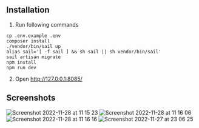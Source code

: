 ## Installation
1. Run following commands
```
cp .env.example .env
composer install
./vendor/bin/sail up
alias sail='[ -f sail ] && sh sail || sh vendor/bin/sail'
sail artisan migrate
npm install
npm run dev
```
2. Open http://127.0.0.1:8085/


## Screenshots
![Screenshot 2022-11-28 at 11 15 23](https://user-images.githubusercontent.com/88434147/204199501-37c93ab6-a27f-48f3-a71a-8aceaa8b3aa3.png)
![Screenshot 2022-11-28 at 11 16 06](https://user-images.githubusercontent.com/88434147/204199509-e8278c9e-41d5-444a-af87-2fea95067300.png)
![Screenshot 2022-11-28 at 11 16 16](https://user-images.githubusercontent.com/88434147/204199513-3739e6bd-ed25-4bc1-8cf6-5f53e7d9de4f.png)
![Screenshot 2022-11-27 at 23 06 25](https://user-images.githubusercontent.com/88434147/204149641-e5e06a88-c1dc-4296-94e7-e0fdc32fe585.png)
